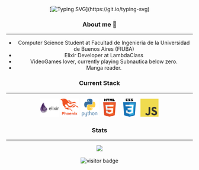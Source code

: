 <div align="center">
  
[![Typing SVG](https://readme-typing-svg.herokuapp.com?duration=3000&color=D718F7&center=true&vCenter=true&multiline=true&width=600&height=100&lines=Hi%2C+I'm+tvillegas98;But%2C+call+me+Tommy.)](https://git.io/typing-svg)

### About me :green_book:

---

- Computer Science Student at Facultad de Ingenieria de la Universidad de Buenos Aires (FIUBA)
- Elixir Developer at LambdaClass
- VideoGames lover, currently playing Subnautica below zero.
- Manga reader.

### Current Stack
  
---
<!--
  ![](https://img.shields.io/badge/Elixir-4B275F?style=for-the-badge&logo=elixir&logoColor=white)
  ![](https://img.shields.io/badge/Python-FFD43B?style=for-the-badge&logo=python&logoColor=blue)
  ![](https://img.shields.io/badge/HTML5-E34F26?style=for-the-badge&logo=html5&logoColor=white)
  ![](https://img.shields.io/badge/CSS3-1572B6?style=for-the-badge&logo=css3&logoColor=white)
  ![](https://img.shields.io/badge/JavaScript-323330?style=for-the-badge&logo=javascript&logoColor=F7DF1E)   
  ![](https://img.shields.io/badge/PostgreSQL-316192?style=for-the-badge&logo=postgresql&logoColor=white)
-->
<div class="icons">
  <img src="https://github.com/devicons/devicon/blob/master/icons/elixir/elixir-original-wordmark.svg" alt="Elixir Logo" width="50" height="50">
  <img src="https://github.com/devicons/devicon/blob/master/icons/phoenix/phoenix-original-wordmark.svg" alt="Elixir Logo" width="50" height="50">
  <img src="https://github.com/devicons/devicon/blob/master/icons/python/python-original-wordmark.svg" alt="Elixir Logo" width="50" height="50">
  <img src="https://github.com/devicons/devicon/blob/master/icons/html5/html5-original-wordmark.svg" alt="Elixir Logo" width="50" height="50">
  <img src="https://github.com/devicons/devicon/blob/master/icons/css3/css3-original-wordmark.svg" alt="Elixir Logo" width="50" height="50">
  <img src="https://github.com/devicons/devicon/blob/master/icons/javascript/javascript-original.svg" alt="Elixir Logo" width="50" height="50">
</div>

### Stats

---

  
![](https://github-readme-stats.vercel.app/api?username=tvillegas98)
  
![visitor badge](https://visitor-badge.glitch.me/badge?page_id=tvillegas98.visitor-badge&left_color=rose&right_color=violet)
  
</div>
